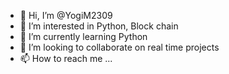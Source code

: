 - 👋 Hi, I’m @YogiM2309
- 👀 I’m interested in Python, Block chain
- 🌱 I’m currently learning Python
- 💞️ I’m looking to collaborate on real time projects
- 📫 How to reach me ...

<!---
YogiM2309/YogiM2309 is a ✨ special ✨ repository because its `README.md` (this file) appears on your GitHub profile.
You can click the Preview link to take a look at your changes.
--->
